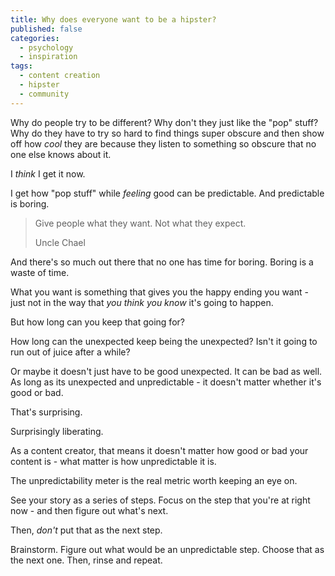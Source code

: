 ```yaml
---
title: Why does everyone want to be a hipster?
published: false
categories:
  - psychology
  - inspiration
tags:
  - content creation
  - hipster
  - community
---
```


Why do people try to be different? Why don't they just like the "pop" stuff? Why do they have to try so hard to find things super obscure and then show off how _cool_ they are because they listen to something so obscure that no one else knows about it.

I _think_ I get it now.

I get how "pop stuff" while _feeling_ good can be predictable. And predictable is boring.

> Give people what they want. Not what they expect.
>
> Uncle Chael

And there's so much out there that no one has time for boring. Boring is a waste of time.

What you want is something that gives you the happy ending you want - just not in the way that _you think you know_ it's going to happen.

But how long can you keep that going for?

How long can the unexpected keep being the unexpected? Isn't it going to run out of juice after a while?

Or maybe it doesn't just have to be good unexpected. It can be bad as well. As long as its unexpected and unpredictable - it doesn't matter whether it's good or bad.

That's surprising.

Surprisingly liberating.

As a content creator, that means it doesn't matter how good or bad your content is - what matter is how unpredictable it is.

The unpredictability meter is the real metric worth keeping an eye on.

See your story as a series of steps. Focus on the step that you're at right now - and then figure out what's next.

Then, _don't_ put that as the next step.

Brainstorm. Figure out what would be an unpredictable step. Choose that as the next one. Then, rinse and repeat.
